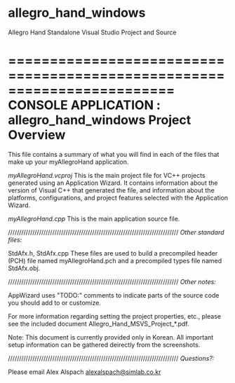 allegro_hand_windows
====================

Allegro Hand Standalone Visual Studio Project and Source


========================================================================
    CONSOLE APPLICATION : allegro_hand_windows Project Overview
========================================================================

This file contains a summary of what you will find in each of the files that
make up your myAllegroHand application.


*myAllegroHand.vcproj*
    This is the main project file for VC++ projects generated using an Application Wizard.
    It contains information about the version of Visual C++ that generated the file, and
    information about the platforms, configurations, and project features selected with the
    Application Wizard.

*myAllegroHand.cpp*
    This is the main application source file.

/////////////////////////////////////////////////////////////////////////////
*Other standard files:*

StdAfx.h, StdAfx.cpp
    These files are used to build a precompiled header (PCH) file
    named myAllegroHand.pch and a precompiled types file named StdAfx.obj.

/////////////////////////////////////////////////////////////////////////////
*Other notes:*

AppWizard uses "TODO:" comments to indicate parts of the source code you
should add to or customize.


For more information regarding setting the project properties, etc.,
please see the included document Allegro_Hand_MSVS_Project_*.pdf.

Note: This document is currently provided only in Korean. All important
setup information can be gathered deirectly from the screenshots.


/////////////////////////////////////////////////////////////////////////////
*Questions?:*

Please email Alex Alspach
alexalspach@simlab.co.kr
